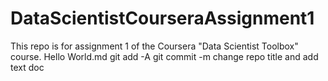 DataScientistCourseraAssignment1
================================

This repo is for assignment 1 of the Coursera "Data Scientist Toolbox" course.
Hello World.md
git add -A
git commit -m change repo title and add text doc

